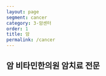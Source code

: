 ```yaml
---
layout: page
segment: cancer
category: 3-암센터
order: 1
title: 암
permalink: /cancer
---
```


<h2 class="content-heading">
  <strong>암</strong>
  비타민한의원 암치료 전문
</h2>
